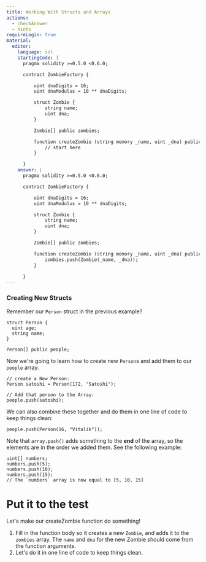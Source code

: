 ```yaml
---
title: Working With Structs and Arrays
actions:
  - checkAnswer
  - hints
requireLogin: true
material:
  editor:
    language: sol
    startingCode: |
      pragma solidity >=0.5.0 <0.6.0;

      contract ZombieFactory {

          uint dnaDigits = 16;
          uint dnaModulus = 10 ** dnaDigits;

          struct Zombie {
              string name;
              uint dna;
          }

          Zombie[] public zombies;

          function createZombie (string memory _name, uint _dna) public {
              // start here
          }

      }
    answer: |
      pragma solidity >=0.5.0 <0.6.0;

      contract ZombieFactory {

          uint dnaDigits = 16;
          uint dnaModulus = 10 ** dnaDigits;

          struct Zombie {
              string name;
              uint dna;
          }

          Zombie[] public zombies;

          function createZombie (string memory _name, uint _dna) public {
              zombies.push(Zombie(_name, _dna));
          }

      }
---
```


### Creating New Structs

Remember our `Person` struct in the previous example?

```
struct Person {
  uint age;
  string name;
}

Person[] public people;
```

Now we're going to learn how to create new `Person`s and add them to our `people` array.

```
// create a New Person:
Person satoshi = Person(172, "Satoshi");

// Add that person to the Array:
people.push(satoshi);
```

We can also combine these together and do them in one line of code to keep things clean:

```
people.push(Person(16, "Vitalik"));
```

Note that `array.push()` adds something to the **end** of the array, so the elements are in the order we added them. See the following example:

```
uint[] numbers;
numbers.push(5);
numbers.push(10);
numbers.push(15);
// The `numbers` array is now equal to [5, 10, 15]
```

# Put it to the test

Let's make our createZombie function do something!

1. Fill in the function body so it creates a new `Zombie`, and adds it to the `zombies` array. The `name` and `dna` for the new Zombie should come from the function arguments.
2. Let's do it in one line of code to keep things clean.
